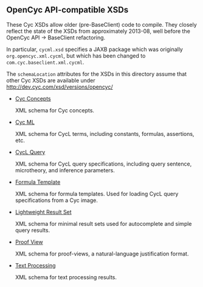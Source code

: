 OpenCyc API-compatible XSDs
---------------------------

These Cyc XSDs allow older (pre-BaseClient) code to compile. They closely reflect the state of 
the XSDs from approximately 2013-08, well before the OpenCyc API -> BaseClient refactoring. 

In particular, `cycml.xsd` specifies a JAXB package which was originally `org.opencyc.xml.cycml`, 
but which has been changed to `com.cyc.baseclient.xml.cycml`. 

The `schemaLocation` attributes for the XSDs in this directory assume that other Cyc XSDs are 
available under <http://dev.cyc.com/xsd/versions/opencyc/>

* [Cyc Concepts](cycconcepts.xsd)

    XML schema for Cyc concepts.

* [Cyc ML](cycml.xsd)

    XML schema for CycL terms, including constants, formulas, assertions, etc.

* [CycL Query](cyclquery.xsd)

    XML schema for CycL query specifications, including query sentence, microtheory, and inference 
    parameters.

* [Formula Template](formulatemplate.xsd)

    XML schema for formula templates. Used for loading CycL query specifications from a Cyc image.

* [Lightweight Result Set](lightweightresultset.xsd)

     XML schema for minimal result sets used for autocomplete and simple query results.

* [Proof View](proofview.xsd)

     XML schema for proof-views, a natural-language justification format.

* [Text Processing](textprocessing.xsd)

     XML schema for text processing results.

